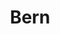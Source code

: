 ---
title: "Bern"
cc-type: city
hashtag: "bern"
subdivision-of:
  - Switzerland
tags:
  - City
  - Switzerland
---